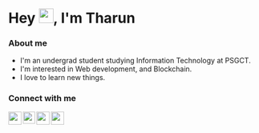 # Hey <img src="https://github.com/TheDudeThatCode/TheDudeThatCode/blob/master/Assets/Hi.gif" height="29px" width="29px">, I'm Tharun

### About me

- I'm an undergrad student studying Information Technology at PSGCT.
- I'm interested in Web development, and Blockchain.
- I love to learn new things.

### Connect with me

<a href="mailto:im.tharunprasath@gmail.com">
  <img align="left" width="26px" src="https://www.vectorlogo.zone/logos/gmail/gmail-icon.svg" />
</a>
<a href="https://www.linkedin.com/in/imtharun/">
  <img align="left" width="24px" src="https://www.vectorlogo.zone/logos/linkedin/linkedin-icon.svg"/>
</a>
<a href="https://twitter.com/imtharunn">
  <img align="left" width="26px" src="https://www.vectorlogo.zone/logos/twitter/twitter-tile.svg" />
</a>
<a href="https://codepen.io/imtharun">
  <img align="left" width="26px" src="https://www.vectorlogo.zone/logos/codepen/codepen-icon.svg" />
</a>  
